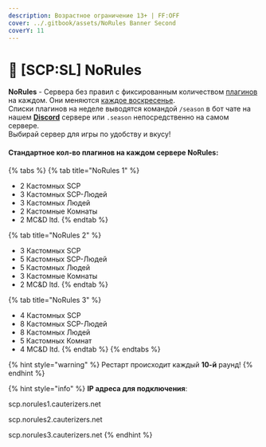 ```yaml
---
description: Возрастное ограничение 13+ | FF:OFF
cover: ../.gitbook/assets/NoRules Banner Second
coverY: 11
---
```


# 🎉 \[SCP:SL] NoRules

**NoRules** - Сервера без правил с фиксированным количеством [плагинов](broken-reference) на каждом. Они меняются [каждое воскресенье](../scpsl-features/server-systems/seasons-system/).\
Списки плагинов на неделе выводятся командой `/season` в бот чате на нашем [**Discord**](https://discord.com/invite/376sEKP2tX) сервере или `.season` непосредственно на самом сервере.\
Выбирай сервер для игры по удобству и вкусу!

#### Стандартное кол-во плагинов на каждом сервере **NoRules**:

{% tabs %}
{% tab title="NoRules 1" %}
* 2 Кастомных SCP
* 3 Кастомных SCP-Людей
* 3 Кастомных Людей
* 2 Кастомные Комнаты
* 2 MC\&D ltd.
{% endtab %}

{% tab title="NoRules 2" %}
* 3 Кастомных SCP
* 5 Кастомных SCP-Людей
* 5 Кастомных Людей
* 3 Кастомные Комнаты
* 2 MC\&D ltd.
{% endtab %}

{% tab title="NoRules 3" %}
* 4 Кастомных SCP
* 8 Кастомных SCP-Людей
* 8 Кастомных Людей
* 5 Кастомных Комнат
* 4 MC\&D ltd.
{% endtab %}
{% endtabs %}

{% hint style="warning" %}
Рестарт происходит каждый **10-й** раунд!
{% endhint %}

{% hint style="info" %}
**IP адреса для подключения**:

scp.norules1.cauterizers.net

scp.norules2.cauterizers.net

scp.norules3.cauterizers.net
{% endhint %}
